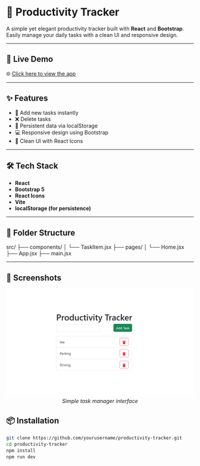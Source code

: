 # 📝 Productivity Tracker

A simple yet elegant productivity tracker built with **React** and **Bootstrap**.  
Easily manage your daily tasks with a clean UI and responsive design.

---

## 🚀 Live Demo

🌐 [Click here to view the app](https://your-vercel-link.vercel.app)

---

## ✨ Features

- 📌 Add new tasks instantly
- ❌ Delete tasks
- 💾 Persistent data via localStorage
- 💻 Responsive design using Bootstrap
- 🎨 Clean UI with React Icons

---

## 🛠️ Tech Stack

- **React**
- **Bootstrap 5**
- **React Icons**
- **Vite**
- **localStorage (for persistence)**

---

## 📁 Folder Structure

src/
├── components/
│ └── TaskItem.jsx
├── pages/
│ └── Home.jsx
├── App.jsx
├── main.jsx

---

## 📸 Screenshots

<p align="center">
  <img src="./src/assets/Screenshot 2025-07-30 225825.png" width="600" alt="Productivity Tracker UI" />
  <br />
  <em>Simple task manager interface</em>
</p>

## 📦 Installation

```bash
git clone https://github.com/yourusername/productivity-tracker.git
cd productivity-tracker
npm install
npm run dev
```
